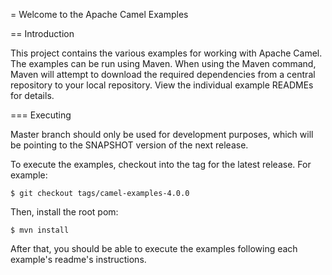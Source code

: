 = Welcome to the Apache Camel Examples

== Introduction

This project contains the various examples for working with Apache
Camel. The examples can be run using Maven. When using the Maven
command, Maven will attempt to download the required dependencies from a
central repository to your local repository.
View the individual example READMEs for details.

=== Executing

Master branch should only be used for development purposes, which will be pointing
to the SNAPSHOT version of the next release.

To execute the examples, checkout into the tag for the latest release. For example:

`$ git checkout tags/camel-examples-4.0.0`

Then, install the root pom:

`$ mvn install`

After that, you should be able to execute the examples following each example's
readme's instructions.
